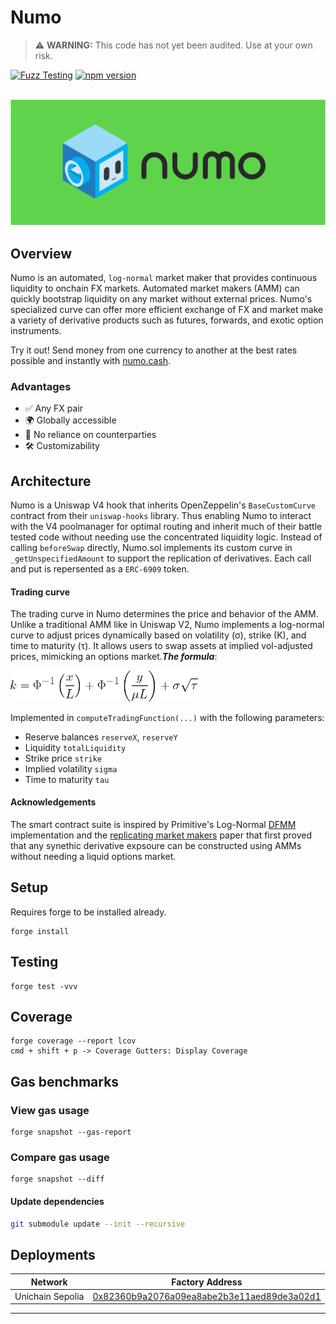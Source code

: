 # Numo

> ⚠️ **WARNING:** This code has not yet been audited. Use at your own risk.

[![Fuzz Testing](https://github.com/Uniswap/uniswap-v3-core/actions/workflows/fuzz-testing.yml/badge.svg)](https://github.com/numotrade/numo/actions/workflows/fuzz-testing.yml)
[![npm version](https://img.shields.io/npm/v/@uniswap/v3-core/latest.svg)](https://www.npmjs.com/package/@numotrade/numo/v/latest)

<div align="center">
  <br />
  <a href="https://optimism.io"><img alt="Numo" src="./image/numo_readme.png" width=600></a>
  <br />
</div>

## Overview

Numo is an automated, `log-normal` market maker that provides continuous liquidity to onchain FX markets. Automated market makers (AMM) can quickly bootstrap liquidity on any market without external prices. Numo's specialized curve can offer more efficient exchange of FX and market make a variety of derivative products such as futures, forwards, and exotic option instruments. 

Try it out! Send money from one currency to another at the best rates possible and instantly with [numo.cash](numo.cash). 

### Advantages 

- ✅ Any FX pair
- 🌍 Globally accessible
- 🤝 No reliance on counterparties
- 🛠️ Customizability 

## Architecture

Numo is a Uniswap V4 hook that inherits OpenZeppelin's `BaseCustomCurve` contract from their `uniswap-hooks` library. Thus enabling Numo to interact with the V4 poolmanager for optimal routing and inherit much of their battle tested code without needing use the concentrated liquidity logic. Instead of calling `beforeSwap` directly, Numo.sol implements its custom curve in `_getUnspecifiedAmount` to support the replication of derivatives. Each call and put is repersented as a `ERC-6909` token. 

#### Trading curve

The trading curve in Numo determines the price and behavior of the AMM. Unlike a traditional AMM like in Uniswap V2, Numo implements a log-normal curve to adjust prices dynamically based on volatility (σ), strike (K), and time to maturity (τ). It allows users to swap assets at implied vol-adjusted prices, mimicking an options market.***The formula***:

<img src="./image/formula.png" alt="Formula" width="300"/>

Implemented in `computeTradingFunction(...)` with the following parameters:

- Reserve balances `reserveX`, `reserveY`
- Liquidity `totalLiquidity`
- Strike price `strike`
- Implied volatility `sigma`
- Time to maturity `tau`

#### Acknowledgements

The smart contract suite is inspired by Primitive's Log-Normal [DFMM](https://github.com/primitivefinance/dfmm) implementation and the [replicating market makers](https://arxiv.org/abs/2103.14769) paper that first proved that any synethic derivative expsoure can be constructed using AMMs without needing a liquid options market. 


## Setup

Requires forge to be installed already.

```
forge install
```

## Testing

```
forge test -vvv
```

## Coverage

```
forge coverage --report lcov
cmd + shift + p -> Coverage Gutters: Display Coverage
```

## Gas benchmarks

### View gas usage

```
forge snapshot --gas-report
```

### Compare gas usage
```
forge snapshot --diff
```

#### Update dependencies

```bash
git submodule update --init --recursive
```

## Deployments

| Network  | Factory Address                                       |  
| -------- | ----------------------------------------------------- | 
| Unichain Sepolia     | [0x82360b9a2076a09ea8abe2b3e11aed89de3a02d1](https://explorer.celo.org/mainnet/token/0x82360b9a2076a09ea8abe2b3e11aed89de3a02d1 ) |

---

